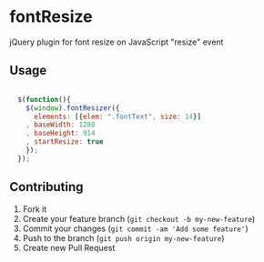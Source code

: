 # fontResize

jQuery plugin for font resize on JavaScript "resize" event

## Usage

```javascript

  $(function(){
    $(window).fontResizer({
      elements: [{elem: ".fontText", size: 14}]
    , baseWidth: 1280
    , baseHeight: 914
    , startResize: true
    });
  });

```
## Contributing

1. Fork it
2. Create your feature branch (`git checkout -b my-new-feature`)
3. Commit your changes (`git commit -am 'Add some feature'`)
4. Push to the branch (`git push origin my-new-feature`)
5. Create new Pull Request